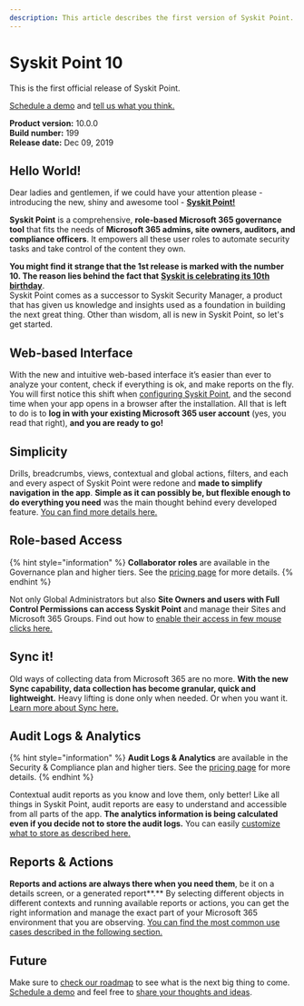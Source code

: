 ```yaml
---
description: This article describes the first version of Syskit Point.
---
```


# Syskit Point 10

This is the first official release of Syskit Point.

[Schedule a demo](https://www.syskit.com/products/point/request-a-demo/) and [tell us what you think.](https://www.syskit.com/company/contact-us/)

**Product version:** 10.0.0  
**Build number:** 199  
**Release date:** Dec 09, 2019

## Hello World!

Dear ladies and gentlemen, if we could have your attention please - introducing the new, shiny and awesome tool - [**Syskit Point!**](https://www.syskit.com/products/point/)

**Syskit Point** is a comprehensive, **role-based Microsoft 365 governance tool** that fits the needs of **Microsoft 365 admins, site owners, auditors, and compliance officers**. It empowers all these user roles to automate security tasks and take control of the content they own.​

**You might find it strange that the 1st release is marked with the number 10. The reason lies behind the fact that** [**Syskit is celebrating its 10th birthday**](https://syskit.com/blog/syskit-celebrates-10-years/).  
Syskit Point comes as a successor to Syskit Security Manager, a product that has given us knowledge and insights used as a foundation in building the next great thing. Other than wisdom, all is new in Syskit Point, so let's get started.

## Web-based Interface

With the new and intuitive web-based interface it’s easier than ever to analyze your content, check if everything is ok, and make reports on the fly. You will first notice this shift when [configuring Syskit Point](../../setup/set-up-point-cloud/free-trial.md), and the second time when your app opens in a browser after the installation. All that is left to do is to **log in with your existing Microsoft 365 user account** \(yes, you read that right\), **and you are ready to go!**

## Simplicity

Drills, breadcrumbs, views, contextual and global actions, filters, and each and every aspect of Syskit Point were redone and **made to simplify navigation in the app**. **Simple as it can possibly be, but flexible enough to do everything you need** was the main thought behind every developed feature. [You can find more details here.](../../get-to-know-syskit-point/navigate-through-syskit-point.md)

## Role-based Access

{% hint style="information" %}
**Collaborator roles** are available in the Governance plan and higher tiers. See the [pricing page](https://www.syskit.com/products/point/pricing/) for more details.
{% endhint %}

Not only Global Administrators but also **Site Owners and users with Full Control Permissions can access Syskit Point** and manage their Sites and Microsoft 365 Groups. Find out how to [enable their access in few mouse clicks here.](../../setup/configuration/configure/essential/enable-role-based-access.md)

## Sync it!

Old ways of collecting data from Microsoft 365 are no more. **With the new Sync capability, data collection has become granular, quick and lightweight.** Heavy lifting is done only when needed. Or when you want it. [Learn more about Sync here.](../../get-to-know-syskit-point/collect-office-365-data.md)


## Audit Logs & Analytics

{% hint style="information" %}
**Audit Logs & Analytics** are available in the Security & Compliance plan and higher tiers. See the [pricing page](https://www.syskit.com/products/point/pricing/) for more details.
{% endhint %}

Contextual audit reports as you know and love them, only better! Like all things in Syskit Point, audit reports are easy to understand and accessible from all parts of the app. **The analytics information is being calculated even if you decide not to store the audit logs.** You can easily [customize what to store as described here.](../../setup/configuration/customize/customize-audit-logs-collection.md)

## Reports & Actions

**Reports and actions are always there when you need them**, be it on a details screen, or a generated report**.** By selecting different objects in different contexts and running available reports or actions, you can get the right information and manage the exact part of your Microsoft 365 environment that you are observing. [You can find the most common use cases described in the following section.](../../get-to-know-syskit-point/)

## Future

Make sure to [check our roadmap](https://feedback.syskit.com/?project=POINT) to see what is the next big thing to come. [Schedule a demo](https://www.syskit.com/products/point/request-a-demo/) and feel free to [share your thoughts and ideas](https://feedback.syskit.com/ideas/new).

